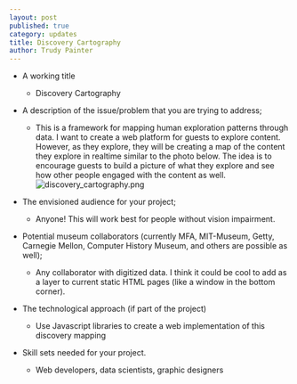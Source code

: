 ```yaml
---
layout: post
published: true
category: updates
title: Discovery Cartography
author: Trudy Painter
---
```

- A working title
    - Discovery Cartography
    
- A description of the issue/problem that you are trying to address;
    - This is a framework for mapping human exploration patterns through data. I want to create a web platform for guests to explore content. However, as they explore, they will be creating a map of the content they explore in realtime similar to the photo below. The idea is to encourage guests to build a picture of what they explore and see how other people engaged with the content as well.
    ![discovery_cartography.png]({{site.baseurl}}/assets/discovery_cartography.png)
    
- The envisioned audience for your project;
    - Anyone! This will work best for people without vision impairment.
    
- Potential museum collaborators (currently MFA, MIT-Museum, Getty, Carnegie Mellon, Computer
History Museum, and others are possible as well);
    - Any collaborator with digitized data. I think it could be cool to add as a layer to current static HTML pages (like a window in the bottom corner).
    
- The technological approach (if part of the project)
    - Use Javascript libraries to create a web implementation of this discovery mapping
    
- Skill sets needed for your project.
    - Web developers, data scientists, graphic designers
